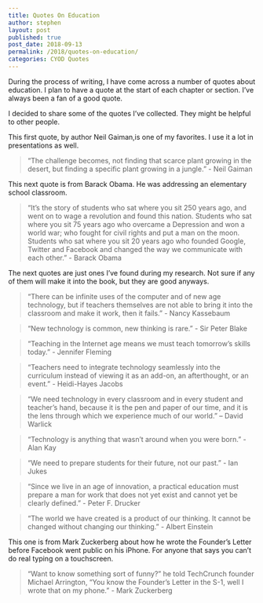```yaml
---
title: Quotes On Education
author: stephen
layout: post
published: true
post_date: 2018-09-13
permalink: /2018/quotes-on-education/
categories: CYOD Quotes
---
```

During the process of writing, I have come across a number of quotes about education. I plan to have a quote at the start of each chapter or section. I’ve always been a fan of a good quote.

I decided to share some of the quotes I’ve collected. They might be helpful to other people.

This first quote, by author Neil Gaiman,is one of my favorites. I use it a lot in presentations as well.

<blockquote>“The challenge becomes, not finding that scarce plant growing in the desert, but finding a specific plant growing in a jungle.” - Neil Gaiman

</blockquote>This next quote is from Barack Obama. He was addressing an elementary school classroom.
<blockquote>“It’s the story of students who sat where you sit 250 years ago, and went on to wage a revolution and found this nation. Students who sat where you sit 75 years ago who overcame a Depression and won a world war; who fought for civil rights and put a man on the moon. Students who sat where you sit 20 years ago who founded Google, Twitter and Facebook and changed the way we communicate with each other.” - Barack Obama

</blockquote>The next quotes are just ones I’ve found during my research. Not sure if any of them will make it into the book, but they are good anyways.
<blockquote>“There can be infinite uses of the computer and of new age technology, but if teachers themselves are not able to bring it into the classroom and make it work, then it fails.” - Nancy Kassebaum

</blockquote>
<blockquote>“New technology is common, new thinking is rare.” - Sir Peter Blake

</blockquote>
<blockquote>“Teaching in the Internet age means we must teach tomorrow’s skills today.” - Jennifer Fleming

</blockquote>
<blockquote>“Teachers need to integrate technology seamlessly into the curriculum instead of viewing it as an add-on, an afterthought, or an event.” - Heidi-Hayes Jacobs

</blockquote>
<blockquote>“We need technology in every classroom and in every student and teacher’s hand, because it is the pen and paper of our time, and it is the lens through which we experience much of our world.” – David Warlick

</blockquote>
<blockquote>“Technology is anything that wasn’t around when you were born.” - Alan Kay

</blockquote>
<blockquote>“We need to prepare students for their future, not our past.” - Ian Jukes

</blockquote>
<blockquote>“Since we live in an age of innovation, a practical education must prepare a man for work that does not yet exist and cannot yet be clearly defined.” - Peter F. Drucker

</blockquote>
<blockquote>“The world we have created is a product of our thinking. It cannot be changed without changing our thinking.” - Albert Einstein

</blockquote>This one is from Mark Zuckerberg about how he wrote the Founder’s Letter before Facebook went public on his iPhone. For anyone that says you can’t do real typing on a touchscreen.
<blockquote>“Want to know something sort of funny?” he told TechCrunch founder Michael Arrington, “You know the Founder’s Letter in the S-1, well I wrote that on my phone.” - Mark Zuckerberg

</blockquote>
